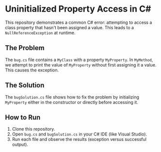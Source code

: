 # Uninitialized Property Access in C#

This repository demonstrates a common C# error: attempting to access a class property that hasn't been assigned a value. This leads to a `NullReferenceException` at runtime.

## The Problem
The `bug.cs` file contains a `MyClass` with a property `MyProperty`. In `MyMethod`, we attempt to print the value of `MyProperty` without first assigning it a value.  This causes the exception.

## The Solution
The `bugSolution.cs` file shows how to fix the problem by initializing `MyProperty` either in the constructor or directly before accessing it.

## How to Run
1. Clone this repository.
2. Open `bug.cs` and `bugSolution.cs` in your C# IDE (like Visual Studio).
3. Run each file and observe the results (exception versus successful output).
